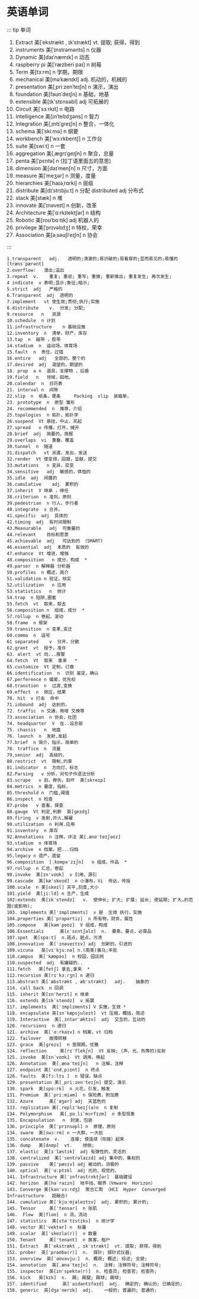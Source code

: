 # 英语单词   


:::  tip 单词
1. Extract  美[ˈekstrækt , ɪkˈstrækt]  vt.	提取; 获得，得到  
2. instruments  美[ˈɪnstrəmənts]  n 仪器
3. Dynamic  美[daɪˈnæmɪk] n 动态 
4. raspberry pi 美[ˈræzberi paɪ]  n 树莓
5. Term  美[tɜːrm]    n 学期，期限
6. mechanical  美[məˈkænɪkl]  adj.	机动的，机械的
7. presentation 美[ˌpriːzenˈteɪʃn] n 演示，演出
8.  foundation 美[faʊnˈdeɪʃn]  n  基础，地基 
9.  extensible    美[ɪk'stɛnsəbl]   adj 可拓展的
10. Circuit 美[ˈsɜːrkɪt]  n 电路
11. Intelligence 美[ɪnˈtelɪdʒəns] n  智力
12. Integration  美[ˌɪntɪˈɡreɪʃn] n 整合，一体化
13. schema  美[ˈskiːmə]  n  纲要
14. workbench 美[ˈwɜːrkbentʃ] n 工作台
15. suite  美[swiːt]   n 一套
16. aggregation  美[ˌæɡrɪˈɡeɪʃn]  n 聚合，总量
17. penta   美[ˈpɛntə]  n    (拉丁语里面五的意思)
18. dimension 美[daɪˈmenʃn]  n 尺寸，方面
19. measure   美[ˈmeʒər]  n 测量，度量
20. hierarchies  美[ˈhaɪəˌrɑrki]  n 层级
21. distribute 美[dɪˈstrɪbjuːt]  n  分配    distributed adj 分布式
22. stack   美[stæk]      n 堆
23. innovate  美[ˈɪnəveɪt]  n 创新，改革
24. Architecture 美[ˈɑːrkɪtektʃər] n 结构
25. Robotic 美[roʊˈbɑːtɪk]  adj  机器人的
26. privilege 美[ˈprɪvəlɪdʒ] n 特权，荣幸
27. Association 美[əˌsəʊʃiˈeɪʃn]  n 协会

:::

``` 单词
1.transparent   adj.   透明的;清澈的;易识破的;易看穿的;显而易见的;易懂的  [trænsˈpærənt] 
2.overflow:   漫出;溢出
3.repeat  v.	重复; 重说; 重写; 重做; 重新推出; 重复发生; 再次发生;
4 indicate  v 表明;显示;象征;暗示;
5.strict  adj   严格的
6.Transparent  adj  透明的
7.implement   vt 使生效;贯彻;执行;实施
8.distribute    v.	分发; 分配; 
9.resource   n   资源
10.schedule  n 计划
11.infrastructure    n 基础设施
12.inventory  n  清单，财产，库存
13.tap  n  磁带 ，胶带
14.stadium  n  运动场，体育场
15.fault  n  责任，过错
16.entire   adj   全部的，整个的
17.desired  adj  渴望的，期望的
18. prop  a n  道具，支撑物 ，后盾
19.field   n   领域，田地、
20.calendar  n  日历表
21. interval n  间隙
22.slip  n  纸条，便条     Packing  slip  装箱单，
23. prototype  n  原型 雏形
24. recommended  n  推荐，介绍
25.topologies  n 拓扑，拓扑学
26.suspend  Vt 悬挂，中止，吊起
27.spread   v 传播，打开，摊开
28.brief  adj  简要的，简报
29.overlaps  vi  重叠，覆盖
30.tunnel  n  隧道
31.dispatch   vt 派遣，发出，发送
32.render  Vt 使变得，回报，呈献，提交
33.mutations   n 变异，突变
34.sensitive   adj  敏感的，体恤的
35.idle  adj  闲置的
36.cumulative    adj  累积的
37.inherit  V 继承 ，继任
38.criterion  n 准则，原则  
39.pedestrian  n 行人，步行者
40.integrate  v 合并，
41.specific  adj  具体的
42.timing  adj  有时间限制
43.Measurable   adj  可衡量的
44.relevant    目标和愿景
45.achievable  adj   可达到的 （SMART)
46.essential  adj  本质的  有效的
47.enhance  Vt 增进，增强
48.composition   n 成分，构成  *
49.parser  n 解释器 分析器
50.profiles  n 概述，简介
51.validation n 验证，核实
52.utilization   n 应用
53.statistics   n  统计
54.trap  n 陷阱,圈套
55.fetch  vt  取来，取去
56.composition n  组成，成分  *
57.rollup  n 卷起，滚动
58.frame  n 框架
59.transition  n 变革,变迁 
60.comma  n  逗号
61 separated	v  分开，分散
62.grant  vt  授予，准许
63. alert  vt 向...报警
64.fetch  Vt  取来  拿来   *  
65.customize  Vt 定制，订做
66.identification  n  识别 鉴定，确认
67.perference n 偏爱，优先权
68.transtion  n  过渡,变换
69.effect  n  效应，结果
70. hit  v 打击  命中
71.inbound  adj  达到的，
72. traffic  n 交通，用啥 交换等
73.association  n 协会，社团
74. headquarter  V  在..设总部
75. chassis   n  地盘
76. launch  n  发射,发起
77.brief  n 简介，指示，简单的
78. traffice  n  流量
79.senior  adj  高级的，
80.restrict  vt  限制,约束
81.indicator  n  方向灯，标志
82.Parsing   v 分析，对句子作语法分析
83.scrape   v 刮，擦伤，刮坏  美[skreɪp]
84.metrics  n 量度，指标，
85.threshold n  门槛,阈值
86.inspect  n 检查
87.probe   v 查看，探查
88.gauge  Vt 判定,判断  英[ɡeɪdʒ]
89.firing  v 发射,开火,解雇
90.utilization  n 利用.应用
91.inventory  n 库存
92.Annotations  n 注释，评注 美[ˌænəˈteɪʃənz]
93.stadium  n 体育场
94.archive  n 档案，把...归档
95.legacy n 遗产，遗留
96.composition  [ˌkɒmpəˈzɪʃn]   n 组成，作品  *
97.rollup  n 汇总，卷起
98.invoke  美[ɪnˈvoʊk]  v 引用，源引
99.cascade  美[kæˈskeɪd]  n 小瀑布，Vi  传达，传授
100.scale  n 美[skeɪl] 天平,刻度,大小
101.yield  美[jiːld] n 生产，生成
102:extends  美[ɪkˈstendz]   v.	使伸长; 扩大; 扩展; 延长; 使延期; 扩大…的范围(或影响);
103. implements 美[ˈɪmplɪments]  v 是  生效 执行，实施
104.properties 美[ˈprɑpərtiz]  n 所有物，财务，属性
105.compose   美[kəmˈpoʊz]  V 组成，构成
106.Essentials  	美[ɛˈsɛntʃəlz]  n.  要素，要点，必需品
107.spot  美[spɑːt]  n.斑点，脏点，污渍
108.innovative 	美[ˈɪnəveɪtɪv] adj  创新的，引进的
109.vicuna   英[vɪˈkjuːnə] n.(南美)骆马;羊驼
110.campus  美[ˈkæmpəs]  n 校园，园区网
110.suspected  adj  有嫌疑的..
111.fetch  	美[fetʃ] 拿去,拿来  *
112.recursion 美[rɪˈkɜːrʒn] n 递归
113.abstract 美[ˈæbstrækt , æbˈstrækt]   adj.	抽象的
114. call back  n 回调
115. inherit 美[ɪnˈherɪt] n 继承
116. extends 美[ɪkˈstendz]  v 拓展
117. implements  美[ˈɪmplɪments] V 实施，生效 *
118. encapsulate 英[ɪnˈkæpsjuleɪt]  vt 压缩，概括，简述 
119. Interactive  美[ˌɪntərˈæktɪv]  adj  交互的，互动的
120. recursions  n 递归
121. archive  美[ˈɑːrkaɪv] n 档案，vt 归档
122. failover   故障转移 
123. grace 	美[ɡreɪs]  n 宽限期，优雅
124. reflection 	美[rɪˈflekʃn]  Vt 反映; (声、光、热等的)反射
125. invoke  美[ɪnˈvoʊk]  Vt 调用，唤起
126. Annotation  美[ˌænəˈteɪʃn]   n 注解，注释
127. endpoint 美[ˈɛndˌpɔɪnt]  n 终点
128. faults  美[fɔːlts ]  n 错误，缺点
129. presentation 美[ˌpriːzenˈteɪʃn] 提交，演示
130. spark  美[spɑːrk]  n 火花，引发，触发
131. Premium  美[ˈpriːmiəm]  n 保险费，附加费
132. Azure  	美[ˈæʒər] adj  天蓝色的
133. replication 美[ˌreplɪ'keɪʃ(ə)n  n 复制
134. Polymorphism 	美[ˌpɑˌliˈmɔrfɪzm]  n 多型现象
135. Encapsulation   n  封装，包装
136. principle 	美[ˈprɪnsəpl] n  原理，原则
134. swarm 	美[swɔːrm] n 一大群，一大批
135. concatenate  v.	连接; 使连续（衔接）起来
136. dump  	美[dʌmp]  vt.	倾倒;
137. elastic  美[ɪˈlæstɪk]  adj 有弹性的，灵活的
138. centralized  美[ˈsentrəlaɪzd] adj 集中的，集权的
139. passive 	美[ˈpæsɪv] adj 被动的，消极的
140. optical  美[ˈɑːptɪkl  adj 光的，视觉的，
141. Infrastructure 美[ˈɪnfrəstrʌktʃər]  基础建设
142. horizon  美[həˈraɪzn]  地平线，眼界（Vmware  Horizon）
143. Converge 美[kənˈvɜːrdʒ]  聚合汇聚 （HCI  Hyper  Converged   Infrastructure   超融合)
144. cumulative 美[ˈkjuːmjəleɪtɪv]  adj.	累积的; 累计的;
145. Tensor 	美[ˈtensər]  n 张肌
146.  Flow  美[floʊ]  n 流，流动
147. statistics  美[stəˈtɪstɪks]  n 统计学
148. vector 美[ˈvektər] n  标量
149. scalar  英[ˈskeɪlə(r)]  n 数量
150. Tenant   	美[ˈtenənt]  n 房客，租户
151. Extract  美[ˈekstrækt , ɪkˈstrækt]  vt.	提取; 获得，得到
152. prober  英[ˈprəʊbə(r)]  n.	探针; 探针式仪器;
153. overview  英[ˈəʊvəvjuː]  n.	概观; 概述; 综述; 全貌;
154. annotation  英[ˌænəˈteɪʃn]  n.	注释; 注释符号; 注释符号;
155. inspector  英[ɪnˈspektə(r)]  n.	检查员; 检查官; 检查所;
156. kick   英[kɪk]  n.	踢; 踢腿; 踢球; 踢球;
157. identified      英[ˈaɪdəntɪfaɪd]  adj.	确定的; 确认的; 已确定的;
158. generic  英[dʒəˈnerɪk]  adj.	一般的; 普遍的; 普通的;



```

 







































